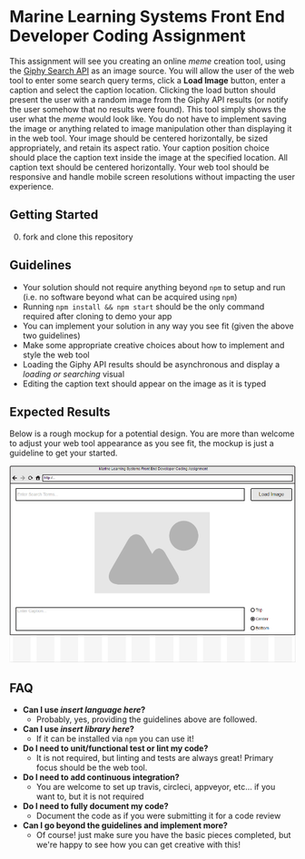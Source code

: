 # Marine Learning Systems Front End Developer Coding Assignment

This assignment will see you creating an online _meme_ creation tool, using the [Giphy Search API](https://github.com/Giphy/GiphyAPI#search-endpoint) as an image source. You will allow the user of the web tool to enter some search query terms, click a **Load Image** button, enter a caption and select the caption location. Clicking the load button should present the user with a random image from the Giphy API results (or notify the user somehow that no results were found). This tool simply shows the user what the _meme_ would look like. You do not have to implement saving the image or anything related to image manipulation other than displaying it in the web tool.  Your image should be centered horizontally, be sized appropriately, and retain its aspect ratio. Your caption position choice should place the caption text inside the image at the specified location. All caption text should be centered horizontally. Your web tool should be responsive and handle mobile screen resolutions without impacting the user experience.

## Getting Started

0. fork and clone this repository

## Guidelines

* Your solution should not require anything beyond `npm` to setup and run (i.e. no software beyond what can be acquired using `npm`)
* Running `npm install && npm start` should be the only command required after cloning to demo your app
* You can implement your solution in any way you see fit (given the above two guidelines)
* Make some appropriate creative choices about how to implement and style the web tool
* Loading the Giphy API results should be asynchronous and display a _loading or searching_ visual
* Editing the caption text should appear on the image as it is typed

## Expected Results

Below is a rough mockup for a potential design. You are more than welcome to adjust your web tool appearance as you see fit, the mockup is just a guideline to get your started.

![Mockup](docs/mockup.png)

## FAQ

* **Can I use _insert language here_?**
    * Probably, yes, providing the guidelines above are followed.
* **Can I use _insert library here_?**
    * If it can be installed via `npm` you can use it!
* **Do I need to unit/functional test or lint my code?**
    * It is not required, but linting and tests are always great! Primary focus should be the web tool.
* **Do I need to add continuous integration?**
    * You are welcome to set up travis, circleci, appveyor, etc... if you want to, but it is not required
* **Do I need to fully document my code?**
    * Document the code as if you were submitting it for a code review
* **Can I go beyond the guidelines and implement more?**
    * Of course! just make sure you have the basic pieces completed, but we're happy to see how you can get creative with this!
